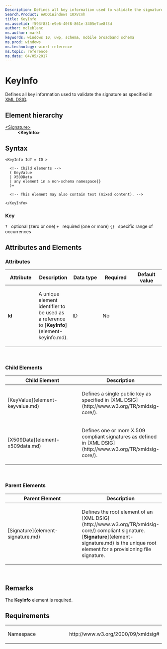 ```yaml
---
Description: Defines all key information used to validate the signature.
Search.Product: eADQiWindows 10XVcnh
title: KeyInfo
ms.assetid: f593f831-e9e6-40f8-861e-3405e7ae8f3d
author: mcleblanc
ms.author: markl
keywords: windows 10, uwp, schema, mobile broadband schema
ms.prod: windows
ms.technology: winrt-reference
ms.topic: reference
ms.date: 04/05/2017
---
```


# KeyInfo


Defines all key information used to validate the signature as specified in [XML DSIG](http://www.w3.org/TR/xmldsig-core/).

## Element hierarchy

<dl>
<dt><a href="element-signature.md">&lt;Signature&gt;</a></dt>
<dd><b>&lt;KeyInfo&gt;</b></dd>
</dl>

## Syntax

``` syntax
<KeyInfo Id? = ID >

  <!-- Child elements -->
  ( KeyValue
  | X509Data
  | any element in a non-schema namespace{}
  )+

  <!-- This element may also contain text (mixed content). -->

</KeyInfo>
```

### Key

`?`   optional (zero or one)
`+`   required (one or more)
`{}`   specific range of occurrences
## Attributes and Elements


### Attributes

<table>
<colgroup>
<col width="20%" />
<col width="20%" />
<col width="20%" />
<col width="20%" />
<col width="20%" />
</colgroup>
<thead>
<tr class="header">
<th>Attribute</th>
<th>Description</th>
<th>Data type</th>
<th>Required</th>
<th>Default value</th>
</tr>
</thead>
<tbody>
<tr class="odd">
<td><strong>Id</strong></td>
<td><p>A unique element identifier to be used as a reference to [<strong>KeyInfo</strong>](element-keyinfo.md).</p></td>
<td>ID</td>
<td>No</td>
<td></td>
</tr>
</tbody>
</table>

 

### Child Elements

<table>
<colgroup>
<col width="50%" />
<col width="50%" />
</colgroup>
<thead>
<tr class="header">
<th>Child Element</th>
<th>Description</th>
</tr>
</thead>
<tbody>
<tr class="odd">
<td>[KeyValue](element-keyvalue.md)</td>
<td><p>Defines a single public key as specified in [XML DSIG](http://www.w3.org/TR/xmldsig-core/).</p></td>
</tr>
<tr class="even">
<td>[X509Data](element-x509data.md)</td>
<td><p>Defines one or more X.509 compliant signatures as defined in [XML DSIG](http://www.w3.org/TR/xmldsig-core/).</p></td>
</tr>
</tbody>
</table>

 

### Parent Elements

<table>
<colgroup>
<col width="50%" />
<col width="50%" />
</colgroup>
<thead>
<tr class="header">
<th>Parent Element</th>
<th>Description</th>
</tr>
</thead>
<tbody>
<tr class="odd">
<td>[Signature](element-signature.md)</td>
<td><p>Defines the root element of an [XML DSIG](http://www.w3.org/TR/xmldsig-core/) compliant signature. [<strong>Signature</strong>](element-signature.md) is the unique root element for a provisioning file signature.</p></td>
</tr>
</tbody>
</table>

 

## Remarks

The **KeyInfo** element is required.

## Requirements

<table>
<colgroup>
<col width="50%" />
<col width="50%" />
</colgroup>
<tbody>
<tr class="odd">
<td><p>Namespace</p></td>
<td><p>http://www.w3.org/2000/09/xmldsig#</p></td>
</tr>
</tbody>
</table>

 

 




